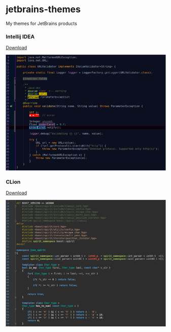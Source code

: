 # jetbrains-themes
My themes for JetBrains products

### Intellij IDEA

[Download](idea-purplura.jar)

![](idea-preview.png)

### CLion

[Download](clion-vs13-refined.icls)

![](clion-preview.png)


